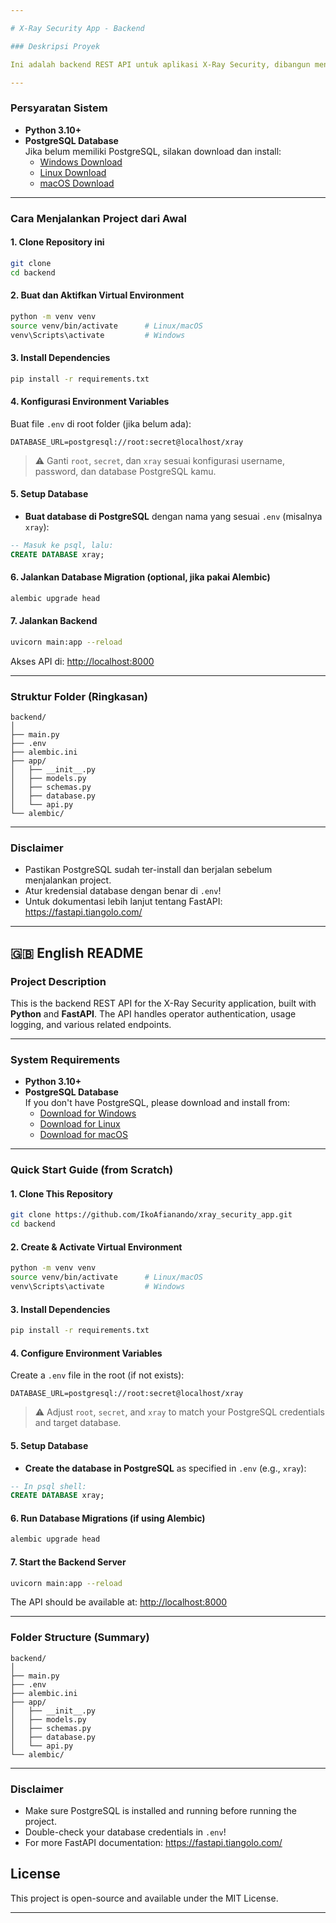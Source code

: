 ```yaml
---

# X-Ray Security App - Backend

### Deskripsi Proyek

Ini adalah backend REST API untuk aplikasi X-Ray Security, dibangun menggunakan **Python** dan **FastAPI**. API ini menangani autentikasi operator, pencatatan penggunaan, dan berbagai endpoint terkait.

---
```


### Persyaratan Sistem

- **Python 3.10+**
- **PostgreSQL Database**  
  Jika belum memiliki PostgreSQL, silakan download dan install:
  - [Windows Download](https://www.postgresql.org/download/windows/)
  - [Linux Download](https://www.postgresql.org/download/linux/)
  - [macOS Download](https://www.postgresql.org/download/macosx/)

---

### Cara Menjalankan Project dari Awal

#### 1. Clone Repository ini

```bash
git clone 
cd backend
```

#### 2. Buat dan Aktifkan Virtual Environment

```bash
python -m venv venv
source venv/bin/activate      # Linux/macOS
venv\Scripts\activate         # Windows
```

#### 3. Install Dependencies

```bash
pip install -r requirements.txt
```

#### 4. Konfigurasi Environment Variables  
Buat file `.env` di root folder (jika belum ada):

```env
DATABASE_URL=postgresql://root:secret@localhost/xray
```
> ⚠️ Ganti `root`, `secret`, dan `xray` sesuai konfigurasi username, password, dan database PostgreSQL kamu.

#### 5. Setup Database

- **Buat database di PostgreSQL** dengan nama yang sesuai `.env` (misalnya `xray`):

```sql
-- Masuk ke psql, lalu:
CREATE DATABASE xray;
```

#### 6. Jalankan Database Migration (optional, jika pakai Alembic)

```bash
alembic upgrade head
```

#### 7. Jalankan Backend

```bash
uvicorn main:app --reload
```

Akses API di: [http://localhost:8000](http://localhost:8000)

---

### Struktur Folder (Ringkasan)

```
backend/
│
├── main.py
├── .env
├── alembic.ini
├── app/
│   ├── __init__.py
│   ├── models.py
│   ├── schemas.py
│   ├── database.py
│   └── api.py
└── alembic/
```

---

### Disclaimer

- Pastikan PostgreSQL sudah ter-install dan berjalan sebelum menjalankan project.
- Atur kredensial database dengan benar di `.env`!
- Untuk dokumentasi lebih lanjut tentang FastAPI: https://fastapi.tiangolo.com/

---

## 🇬🇧 English README

### Project Description

This is the backend REST API for the X-Ray Security application, built with **Python** and **FastAPI**. The API handles operator authentication, usage logging, and various related endpoints.

---

### System Requirements

- **Python 3.10+**
- **PostgreSQL Database**  
  If you don't have PostgreSQL, please download and install from:
  - [Download for Windows](https://www.postgresql.org/download/windows/)
  - [Download for Linux](https://www.postgresql.org/download/linux/)
  - [Download for macOS](https://www.postgresql.org/download/macosx/)

---

### Quick Start Guide (from Scratch)

#### 1. Clone This Repository

```bash
git clone https://github.com/IkoAfianando/xray_security_app.git
cd backend
```

#### 2. Create & Activate Virtual Environment

```bash
python -m venv venv
source venv/bin/activate      # Linux/macOS
venv\Scripts\activate         # Windows
```

#### 3. Install Dependencies

```bash
pip install -r requirements.txt
```

#### 4. Configure Environment Variables  
Create a `.env` file in the root (if not exists):

```env
DATABASE_URL=postgresql://root:secret@localhost/xray
```
> ⚠️ Adjust `root`, `secret`, and `xray` to match your PostgreSQL credentials and target database.

#### 5. Setup Database

- **Create the database in PostgreSQL** as specified in `.env` (e.g., `xray`):

```sql
-- In psql shell:
CREATE DATABASE xray;
```

#### 6. Run Database Migrations (if using Alembic)

```bash
alembic upgrade head
```

#### 7. Start the Backend Server

```bash
uvicorn main:app --reload
```

The API should be available at: [http://localhost:8000](http://localhost:8000)

---

### Folder Structure (Summary)

```
backend/
│
├── main.py
├── .env
├── alembic.ini
├── app/
│   ├── __init__.py
│   ├── models.py
│   ├── schemas.py
│   ├── database.py
│   └── api.py
└── alembic/
```

---

### Disclaimer

- Make sure PostgreSQL is installed and running before running the project.
- Double-check your database credentials in `.env`!
- For more FastAPI documentation: https://fastapi.tiangolo.com/

## License

This project is open-source and available under the MIT License.

---
